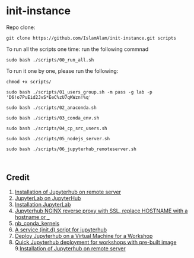 # init-instance

Repo clone:

  `git clone https://github.com/IslamAlam/init-instance.git scripts`
  
  To run all the scripts one time: run the following commnad
  
  `sudo bash ./scripts/00_run_all.sh`


To run it one by one, please run the following:

  `chmod +x scripts/`

  `sudo bash ./scripts/01_users_group.sh -m pass -g lab -p 'D6!o7PuEid2JvS*EeC%zU7qKWzn!%q'`

  `sudo bash ./scripts/02_anaconda.sh`
  
  `sudo bash ./scripts/03_conda_env.sh`
  
  `sudo bash ./scripts/04_cp_src_users.sh`
  
  `sudo bash ./scripts/05_nodejs_server.sh`
  
  `sudo bash ./scripts/06_jupyterhub_remoteserver.sh`
  
  ` `
  
  ## Credit
  1. [Installation of Jupyterhub on remote server](https://github.com/jupyterhub/jupyterhub/wiki/Installation-of-Jupyterhub-on-remote-server)
  2. [JupyterLab on JupyterHub](https://jupyterlab.readthedocs.io/en/stable/user/jupyterhub.html#jupyterlab-on-jupyterhub)
  3. [Installation JupyterLab](https://jupyterlab.readthedocs.io/en/stable/getting_started/installation.html)
  4. [ Jupyterhub NGINX reverse proxy with SSL, replace HOSTNAME with a hostname or _ ](https://gist.github.com/zonca/08c413a37401bdc9d2a7f65a7af44462)
  5. [nb_conda_kernels](https://github.com/Anaconda-Platform/nb_conda_kernels)
  6. [ A service (init.d) script for jupyterhub ](https://gist.github.com/zonca/aaeaf3c4e7339127b482d759866e5f39)
  7. [Deploy Jupyterhub on a Virtual Machine for a Workshop](https://zonca.github.io/2016/04/jupyterhub-sdsc-cloud.html)
  8. [Quick Jupyterhub deployment for workshops with pre-built image](https://zonca.github.io/2016/04/jupyterhub-image-sdsc-cloud.html)
  9.[Installation of Jupyterhub on remote server](https://github.com/jupyterhub/jupyterhub/wiki/Installation-of-Jupyterhub-on-remote-server)
  
